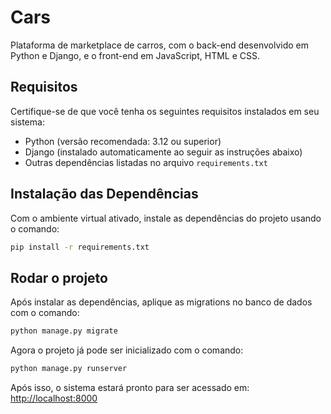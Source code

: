 # Cars
Plataforma de marketplace de carros, com o back-end desenvolvido em Python e Django, e o front-end em JavaScript, HTML e CSS.

## Requisitos

Certifique-se de que você tenha os seguintes requisitos instalados em seu sistema:

- Python (versão recomendada: 3.12 ou superior)
- Django (instalado automaticamente ao seguir as instruções abaixo)
- Outras dependências listadas no arquivo `requirements.txt`


## Instalação das Dependências

Com o ambiente virtual ativado, instale as dependências do projeto usando o comando:
```bash
pip install -r requirements.txt
```

## Rodar o projeto

Após instalar as dependências, aplique as migrations no banco de dados com o comando:
```bash
python manage.py migrate
```

Agora o projeto já pode ser inicializado com o comando:
```bash
python manage.py runserver
```

Após isso, o sistema estará pronto para ser acessado em:
[http://localhost:8000](http://localhost:8000)
